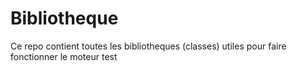 # Bibliotheque
Ce repo contient toutes les bibliotheques (classes) utiles pour faire fonctionner le moteur
test
